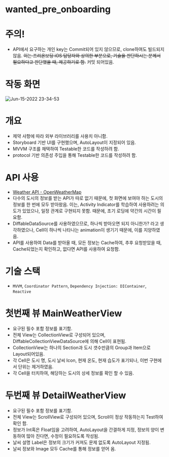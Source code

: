 # wanted_pre_onboarding

# 주의!
  - API에서 요구하는 개인 key는 Commit되어 있지 않으므로, clone하여도 빌드되지 않음.
 ~~이는 프리온보딩 iOS 담당자와 상의한 부분으로, 기술을 판단하시는 분께서 필요하다고 판단했을 때, 제공하기로 함.~~ 커밋 되어있음.
# 작동 화면
![Jun-15-2022 23-34-53](https://user-images.githubusercontent.com/68788135/173854384-d5cc0c7c-bae1-4f6a-a264-7067ca3f6791.gif)


# 개요
 - 제약 사항에 따라 외부 라이브러리를 사용치 아니함.
 - Storyboard 기반 UI를 구현했으며, AutoLayout이 지정되어 있음.
 - MVVM 구조를 채택하여 Testable한 코드를 작성하려 함.
 - protocol 기반 의존성 주입을 통해 Testable한 코드를 작성하려 함.

# API 사용
  - [Weather API - OpenWeatherMap](https://openweathermap.org/api)
  - 다수의 도시의 정보를 받는 API가 따로 없기 때문에, 첫 화면에 보여야 하는 도시의 정보를 한 번에 모두 받아왔음. 
이는, Activity  Indicator를 학습하여 사용하려는 의도가 있었으나, 일정 관계로 구현되지 못함. 때문에, 초기 로딩에 약간의 시간이 필요함.
  - DiffableDataSource를 사용하였으므로, 하나씩 받아오면 되지 아니한가? 라고 생각하였으나, Cell이 하나씩 나타나는 animation이 생기기 때문에, 이를 지양하였음.
  - API를 사용하여 Data를 받아올 때, 모든 정보는 Cache하여, 추후 요청받았을 때, Cache되었는지 확인하고, 없다면 API를 사용하여 요청함.

# 기술 스택
- `MVVM`, `Coordinator Pattern`, `Dependency Injection: DIContainer`, `Reactive`

# 첫번째 뷰 MainWeatherView
- 요구된 필수 포함 정보를 표기함.
- 전체 View는 CollectionView로 구성되어 있으며, DiffableCollectionViewDataSource에 의해 Cell이 표현됨.
- CollectionView는 하나의 Section과 도시 갯수만큼의 Group과 Item으로 Layout되어있음.
- 각 Cell은 도시 명, 도시 날씨 Icon, 현재 온도, 현재 습도가 표기되나, 이번 구현에서 단위는 제거하였음.
- 각 Cell을 터치하여, 해당하는 도시의 상세 정보를 확인 할 수 있음.
 
# 두번째 뷰 DetailWeatherView
- 요구된 필수 포함 정보를 표기함.
- 전체 View는 ScrollView로 구성되어 있으며, Scroll이 정상 작동하는지 Test하여 확인 함.
- 정보가 Int혹은 Float임을 고려하여, AutoLayout을 간결하게 지정, 정보의 양이 변동하여 많아 진다면, 수정이 필요하도록 작성됨.
- 날씨 설명 Label은 정보의 크기가 커져도 문제 없도록 AutoLayout 지정됨.
- 날씨 정보와 Image 모두 Cache를 통해 정보를 얻어 옴.
